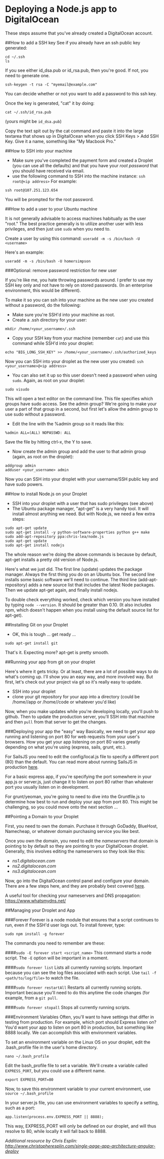 Deploying a Node.js app to DigitalOcean
=======================

These steps assume that you've already created a DigitalOcean account.

##How to add a SSH key
See if you already have an ssh public key generated:

```
cd ~/.ssh
ls
```

If you see either id_dsa.pub or id_rsa.pub, then you're good. If not, you need to generate one.

```
ssh-keygen -t rsa -C "myemail@example.com"
```

You can decide whether or not you want to add a password to this ssh key.

Once the key is generated, "cat" it by doing:

```
cat ~/.ssh/id_rsa.pub
```
(yours might be `id_dsa.pub`)

Copy the text spit out by the cat command and paste it into the large textarea that shows up in DigitalOcean when you click SSH Keys > Add SSH Key. Give it a name, something like "My Macbook Pro."

##How to SSH into your machine
* Make sure you've completed the payment form and created a Droplet (you can use all the defaults) and that you have your *root password* that you should have received via email.
* use the following command to SSH into the machine instance: `ssh root@<ip address>`
For example:

```
ssh root@107.251.123.654
```
You will be prompted for the root password.

##How to add a user to your Ubuntu machine

It is not generally advisable to access machines habitually as the user "root." The best practice generally is to utilize another user with less privileges, and then just use `sudo` when you need to.

Create a user by using this command: `useradd -m -s /bin/bash -U <username>`

Here's an example:

```
useradd -m -s /bin/bash -U homersimpson
```

###Optional: remove password restriction for new user

If you're like me, you hate throwing passwords around. I prefer to use my SSH key only and not have to rely on stored passwords. (In an enterprise environment, this would be different).

To make it so you can ssh into your machine as the new user you created without a password, do the following:
* Make sure you're SSH'd into your machine as root.
* Create a .ssh directory for your user:

```
mkdir /home/<your_username>/.ssh
```

* Copy your SSH key from your machine (remember `cat`) and use this command while SSH'd into your droplet:

```
echo "BIG_LONG_SSH_KEY" >> /home/<your_username>/.ssh/authorized_keys
```

Now you can SSH into your droplet as the new user you created: `ssh <your_username>@<ip address>`

* You can also set it up so this user doesn't need a password when using `sudo`. Again, as root on your droplet:

```
sudo visudo
```

This will open a text editor on the command line. This file specifies which groups have sudo access. See the admin group? We're going to make your user a part of that group in a second, but first let's allow the admin group to use sudo without a password.

* Edit the line with the %admin group so it reads like this:

```%admin ALL=(ALL) NOPASSWD: ALL```

Save the file by hitting ctrl-x, the Y to save.

* Now create the admin group and add the user to that admin group (again, as root on the droplet):

```
addgroup admin
adduser <your_username> admin
```

Now you can SSH into your droplet with your username/SSH public key and have sudo powers.

##How to install Node.js on your Droplet
* SSH into your droplet with a user that has sudo privileges (see above)
* The Ubuntu package manager, "apt-get" is a very handy tool. It will install almost anything we need. But with Node.js, we need a few extra steps:

```
sudo apt-get update
sudo apt-get install -y python-software-properties python g++ make
sudo add-apt-repository ppa:chris-lea/node.js
sudo apt-get update
sudo apt-get install nodejs
```

The whole reason we're doing the above commands is because by default, apt-get installs a pretty old version of Node.js.

Here's what we just did. The first line (update) updates the package manager. Always the first thing you do on an Ubuntu box. The second line installs some basic software we'll need to continue. The third line (add-apt-repository) adds a new source list that includes the latest Node packages. Then we update apt-get again, and finally install nodejs.

To double check everything worked, check which version you have installed by typing `node --version`. It should be greater than 0.10. (It also includes npm, which doesn't happen when you install using the default source list for apt-get).

##Installing Git on your Droplet
* OK, this is tough ... get ready ...

```
sudo apt-get install git
```

That's it. Expecting more? apt-get is pretty smooth.

##Running your app from git on your droplet

Here's where it gets tricky. Or at least, there are a lot of possible ways to do what's coming up. I'll show you an easy way, and more involved way. But first, let's check out your project via git so it's really easy to update.

* SSH into your droplet
* clone your git repository for your app into a directory (could be /home/<your username>/app or /home/<your username>/code or whatever you'd like)

Now, when you make updates while you're developing locally, you'll push to github. Then to update the production server, you'll SSH into that machine and then `pull` from that server to get the changes.

###Deploying your app the "easy" way
Basically, we need to get your app running and listening on port 80 for web requests from your user's browsers. How you get your app listening on port 80 varies greatly depending on what you're using (express, sails, grunt, etc.). 

For SailsJS you need to edit the config/local.js file to specify a different port (80) than the default. You can read more about running SailsJS in production [here](http://sailsjs.org/#!documentation/deployment). 

For a basic express app, if you're specifying the port somewhere in your app.js or server.js, just change it to listen on port 80 rather than whatever port you usually listen on in development.

For grunt/yeoman, you're going to need to dive into the Gruntfile.js to determine how best to run and deploy your app from port 80. This might be challenging, so you could move onto the next section ...

##Pointing a Domain to your Droplet

First, you need to own the domain. Purchase it through GoDaddy, BlueHost, Namecheap, or whatever domain purchasing service you like best.

Once you own the domain, you need to edit the *nameservers* that domain is pointing to by default so they are pointing to your DigitalOcean droplet. Generally, this involves editing the nameservers so they look like this:

* *ns1.digitalocean.com*
* *ns2.digitalocean.com*
* *ns3.digitalocean.com*

Now, go into the DigitalOcean control panel and configure your domain. There are a few steps here, and they are probably best covered [here](https://www.digitalocean.com/community/articles/how-to-set-up-a-host-name-with-digitalocean).

A useful tool for checking your nameservers and DNS propagation: https://www.whatsmydns.net/

##Managing your Droplet and App

###Forever
Forever is a node module that ensures that a script continues to run, even if the SSH'd user logs out. To install forever, type:

```
sudo npm install -g forever
```

The commands you need to remember are these:

####`sudo -E forever start <script_name>`
This command starts a node script. The `-E` option will be important in a moment.

####`sudo forever list`
Lists all currently running scripts. Important because you can see the log files associated with each script. Use `tail -f <path/to/log/file>` to watch the file.

####`sudo forever restartAll`
Restarts all currently running scripts. Important because you'll need to do this anytime the code changes (for example, from a `git pull`.

####`sudo forever stopall`
Stops all currently running scripts.

###Environment Variables
Often, you'll want to have settings that differ in testing from production. For example, which port should Express listen on? You'd want your app to listen on port 80 in production, but something like 8888 locally. We can accomplish this with environment variables.

To set an environment variable on the Linux OS on your droplet, edit the .bash_profile file in the user's home directory.

`nano ~/.bash_profile`

Edit the bash_profile file to set a variable. We'll create a variable called `EXPRESS_PORT`, but you could use a different name.

```
export EXPRESS_PORT=80
```

Now, to save this environment variable to your current environment, use `source ~/.bash_profile`

In your server.js file, you can use environment variables to specify a setting, such as a port:

```
app.listen(process.env.EXPRESS_PORT || 8888);
```

This way, EXPRESS_PORT will only be defined on our droplet, and will thus resolve to 80, while locally it will fall back to 8888.

*Additional resource by Chris Esplin: http://www.christopheresplin.com/single-page-app-architecture-angular-deploy*
